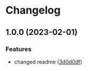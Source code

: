 # Changelog

## 1.0.0 (2023-02-01)


### Features

* changed readme ([3d0d0df](https://github.com/geopr/any-iter-utils/commit/3d0d0dfcebd76eb66bc4bb3a44f28bcdd1394763))
